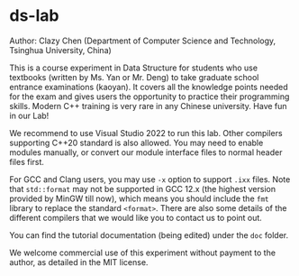 # ds-lab
Author: Clazy Chen (Department of Computer Science and Technology, Tsinghua University, China)

This is a course experiment in Data Structure for students who use textbooks (written by Ms. Yan or Mr. Deng) to take graduate school entrance examinations (kaoyan). It covers all the knowledge points needed for the exam and gives users the opportunity to practice their programming skills. Modern C++ training is very rare in any Chinese university. Have fun in our Lab!

We recommend to use Visual Studio 2022 to run this lab.
Other compilers supporting C++20 standard is also allowed. You may need to enable modules manually, or convert our module interface files to normal header files first.

For GCC and Clang users, you may use `-x` option to support `.ixx` files. Note that `std::format` may not be supported in GCC 12.x (the highest version provided by MinGW till now), which means you should include the `fmt` library to replace the standard `<format>`. There are also some details of the different compilers that we would like you to contact us to point out.

You can find the tutorial documentation (being edited) under the `doc` folder.

We welcome commercial use of this experiment without payment to the author, as detailed in the MIT license.
